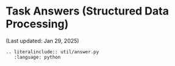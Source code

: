 # Task Answers (Structured Data Processing)

(Last updated: Jan 29, 2025)

```{eval-rst}
.. literalinclude:: util/answer.py
   :language: python